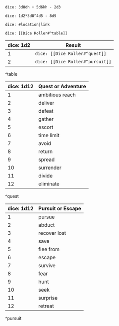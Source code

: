 

`dice: 3d8dh + 5d6kh - 2d3`

`dice: 1d2*3d8^4d5 - 8d9`

`dice: #location|link`

`dice: [[Dice Roller#^table]]`

| dice: 1d2 | Result                           |
| ---------- | -------------------------------- |
| 1          | `dice: [[Dice Roller#^quest]]`   |
| 2          | `dice: [[Dice Roller#^pursuit]]` |
^table

| dice: 1d12 | Quest or Adventure |
| ---------- | ------------------ |
| 1          | ambitious reach    |
| 2          | deliver            |
| 3          | defeat             |
| 4          | gather             |
| 5          | escort             |
| 6          | time limit         |
| 7          | avoid              |
| 8          | return             |
| 9          | spread             |
| 10         | surrender          |
| 11         | divide             |
| 12         | eliminate                   |
^quest

| dice: 1d12 | Pursuit or Escape |
| ---------- | ----------------- |
| 1          | pursue            |
| 2          | abduct            |
| 3          | recover lost      |
| 4          | save              |
| 5          | flee from         |
| 6          | escape            |
| 7          | survive           |
| 8          | fear              |
| 9          | hunt              |
| 10         | seek              |
| 11         | surprise          |
| 12         | retreat           |
^pursuit